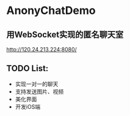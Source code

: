 # AnonyChatDemo

## 用WebSocket实现的匿名聊天室
<http://120.24.213.224:8080/>
## TODO List:
 * 实现一对一的聊天
 * 支持发送图片、视频
 * 美化界面
 * 开发iOS端
